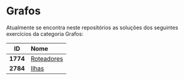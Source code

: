 # Grafos
Atualmente se encontra neste repositórios as soluções dos seguintes exercícios da categoria Grafos:

| **ID** | **Nome** |
|:---:|:---|
| **1774**|<a href="1774 - Roteadores.py"> Roteadores</a> |
| **2784**|<a href="2784 - Ilhas.py"> Ilhas</a> |
